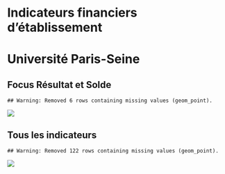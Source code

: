Indicateurs financiers d’établissement
================

# Université Paris-Seine

## Focus Résultat et Solde

    ## Warning: Removed 6 rows containing missing values (geom_point).

![](/home/julien/repo/cpesr/RFC/Finances/Etablissements/université_paris_seine_files/figure-gfm/etab.focus-1.png)<!-- -->

## Tous les indicateurs

    ## Warning: Removed 122 rows containing missing values (geom_point).

![](/home/julien/repo/cpesr/RFC/Finances/Etablissements/université_paris_seine_files/figure-gfm/etab-1.png)<!-- -->
